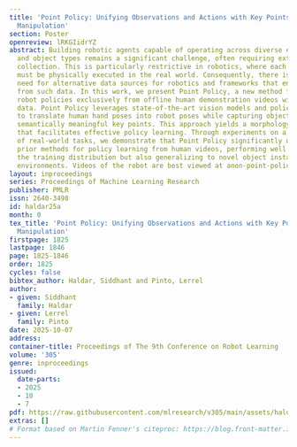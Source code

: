 ```yaml
---
title: 'Point Policy: Unifying Observations and Actions with Key Points for Robot
  Manipulation'
section: Poster
openreview: lRKGIidrYZ
abstract: Building robotic agents capable of operating across diverse environments
  and object types remains a significant challenge, often requiring extensive data
  collection. This is particularly restrictive in robotics, where each data point
  must be physically executed in the real world. Consequently, there is a critical
  need for alternative data sources for robotics and frameworks that enable learning
  from such data. In this work, we present Point Policy, a new method for learning
  robot policies exclusively from offline human demonstration videos without any teleoperation
  data. Point Policy leverages state-of-the-art vision models and policy architectures
  to translate human hand poses into robot poses while capturing object states through
  semantically meaningful key points. This approach yields a morphology-agnostic representation
  that facilitates effective policy learning. Through experiments on a diverse set
  of real-world tasks, we demonstrate that Point Policy significantly outperforms
  prior methods for policy learning from human videos, performing well not only within
  the training distribution but also generalizing to novel object instances and cluttered
  environments. Videos of the robot are best viewed at anon-point-policy.github.io.
layout: inproceedings
series: Proceedings of Machine Learning Research
publisher: PMLR
issn: 2640-3498
id: haldar25a
month: 0
tex_title: 'Point Policy: Unifying Observations and Actions with Key Points for Robot
  Manipulation'
firstpage: 1825
lastpage: 1846
page: 1825-1846
order: 1825
cycles: false
bibtex_author: Haldar, Siddhant and Pinto, Lerrel
author:
- given: Siddhant
  family: Haldar
- given: Lerrel
  family: Pinto
date: 2025-10-07
address:
container-title: Proceedings of The 9th Conference on Robot Learning
volume: '305'
genre: inproceedings
issued:
  date-parts:
  - 2025
  - 10
  - 7
pdf: https://raw.githubusercontent.com/mlresearch/v305/main/assets/haldar25a/haldar25a.pdf
extras: []
# Format based on Martin Fenner's citeproc: https://blog.front-matter.io/posts/citeproc-yaml-for-bibliographies/
---
```

